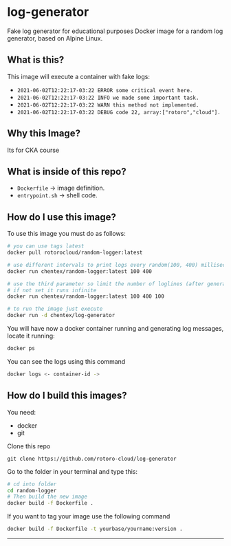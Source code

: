 # log-generator
Fake log generator for educational purposes
Docker image for a random log generator, based on Alpine Linux.

## What is this?

This image will execute a container with fake logs:

* `2021-06-02T12:22:17-03:22 ERROR some critical event here.`
* `2021-06-02T12:22:17-03:22 INFO we made some important task.`
* `2021-06-02T12:22:17-03:22 WARN this method not implemented.`
* `2021-06-02T12:22:17-03:22 DEBUG code 22, array:["rotoro","cloud"].`

## Why this Image?

Its for CKA course

## What is inside of this repo?

* `Dockerfile` -> image definition.
* `entrypoint.sh` -> shell code.

## How do I use this image?

To use this image you must do as follows:

```bash
# you can use tags latest
docker pull rotorocloud/random-logger:latest

# use different intervals to print logs every random(100, 400) milliseconds
docker run chentex/random-logger:latest 100 400

# use the third parameter so limit the number of loglines (after generating the lines the container will stop).
# if not set it runs infinite
docker run chentex/random-logger:latest 100 400 100

# to run the image just execute
docker run -d chentex/log-generator
```

You will have now a docker container running and generating log messages, locate it running:

```bash
docker ps
```

You can see the logs using this command

```bash
docker logs <- container-id ->
```

## How do I build this images?

You need:

* docker
* git

Clone this repo

`git clone https://github.com/rotoro-cloud/log-generator`

Go to the folder in your terminal and type this:

```bash
# cd into folder
cd random-logger
# Then build the new image
docker build -f Dockerfile .
```

If you want to tag your image use the following command

```bash
docker build -f Dockerfile -t yourbase/yourname:version .
```

---

